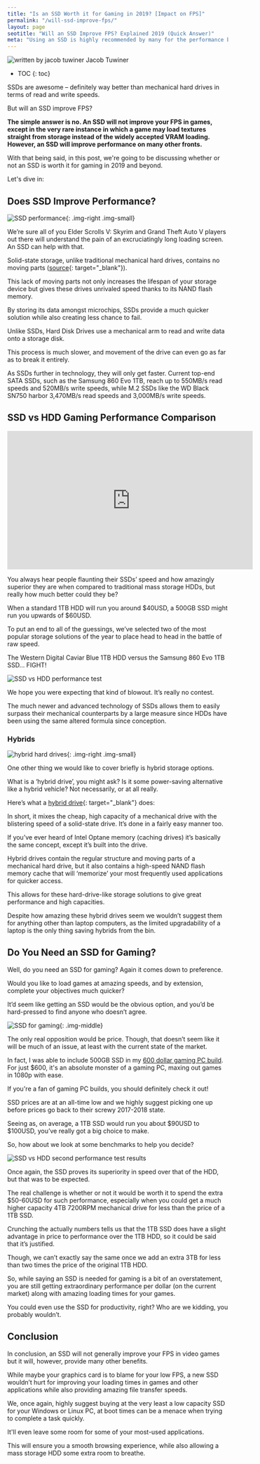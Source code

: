 ```yaml
---
title: "Is an SSD Worth it for Gaming in 2019? [Impact on FPS]" 
permalink: "/will-ssd-improve-fps/"
layout: page
seotitle: "Will an SSD Improve FPS? Explained 2019 (Quick Answer)" 
meta: "Using an SSD is highly recommended by many for the performance boosts, but will an SSD improve FPS when gaming?"
---
```


<div class="author-line">
	<img class="author-image" alt="written by jacob tuwiner" src="/img/profile/close.jpg" />
	<span>Jacob Tuwiner</span>
</div>

* TOC
{: toc}

SSDs are awesome – definitely way better than mechanical hard drives in terms of read and write speeds.

But will an SSD improve FPS? 

**The simple answer is no. An SSD will not improve your FPS in games, except in the very rare instance in which a game may load textures straight from storage instead of the widely accepted VRAM loading. However, an SSD will improve performance on many other fronts.** 

With that being said, in this post, we're going to be discussing whether or not an SSD is worth it for gaming in 2019 and beyond. 

Let's dive in: 

## Does SSD Improve Performance?
![SSD performance](/img/ssd-improve-fps/performance.png){: .img-right .img-small}

We’re sure all of you Elder Scrolls V: Skyrim and Grand Theft Auto V players out there will understand the pain of an excruciatingly long loading screen. An SSD can help with that. 

Solid-state storage, unlike traditional mechanical hard drives, contains no moving parts ([source](https://www.makeuseof.com/tag/solidstate-drives-work-makeuseof-explains/){: target="_blank"}). 

This lack of moving parts not only increases the lifespan of your storage device but gives these drives unrivaled speed thanks to its NAND flash memory.

By storing its data amongst microchips, SSDs provide a much quicker solution while also creating less chance to fail. 

Unlike SSDs, Hard Disk Drives use a mechanical arm to read and write data onto a storage disk. 

This process is much slower, and movement of the drive can even go as far as to break it entirely.

As SSDs further in technology, they will only get faster. Current top-end SATA SSDs, such as the Samsung 860 Evo 1TB, reach up to 550MB/s read speeds and 520MB/s write speeds, while M.2 SSDs like the WD Black SN750 harbor 3,470MB/s read speeds and 3,000MB/s write speeds.

## SSD vs HDD Gaming Performance Comparison

<div class="vid-container">
<iframe width="560" height="315" src="https://www.youtube.com/embed/hUGt0M6YhsU" frameborder="0" allow="accelerometer; autoplay; encrypted-media; gyroscope; picture-in-picture" allowfullscreen></iframe>
</div>

You always hear people flaunting their SSDs’ speed and how amazingly superior they are when compared to traditional mass storage HDDs, but really how much better could they be? 

When a standard 1TB HDD will run you around $40USD, a 500GB SSD might run you upwards of $60USD.

To put an end to all of the guessings, we’ve selected two of the most popular storage solutions of the year to place head to head in the battle of raw speed.

The Western Digital Caviar Blue 1TB HDD versus the Samsung 860 Evo 1TB SSD… FIGHT!

![SSD vs HDD performance test](/img/ssd-improve-fps/test-1.png)

We hope you were expecting that kind of blowout. It’s really no contest.

The much newer and advanced technology of SSDs allows them to easily surpass their mechanical counterparts by a large measure since HDDs have been using the same altered formula since conception.

### Hybrids
![hybrid hard drives](/img/ssd-improve-fps/hybrids.jpg){: .img-right .img-small}

One other thing we would like to cover briefly is hybrid storage options.

What is a ‘hybrid drive’, you might ask? Is it some power-saving alternative like a hybrid vehicle? Not necessarily, or at all really. 

Here’s what a [hybrid drive](https://en.wikipedia.org/wiki/Hybrid_drive){: target="_blank"} does:

In short, it mixes the cheap, high capacity of a mechanical drive with the blistering speed of a solid-state drive. It’s done in a fairly easy manner too. 

If you’ve ever heard of Intel Optane memory (caching drives) it’s basically the same concept, except it’s built into the drive.

Hybrid drives contain the regular structure and moving parts of a mechanical hard drive, but it also contains a high-speed NAND flash memory cache that will ‘memorize’ your most frequently used applications for quicker access.

This allows for these hard-drive-like storage solutions to give great performance and high capacities.

Despite how amazing these hybrid drives seem we wouldn’t suggest them for anything other than laptop computers, as the limited upgradability of a laptop is the only thing saving hybrids from the bin.

## Do You Need an SSD for Gaming? 

Well, do you need an SSD for gaming? Again it comes down to preference.

Would you like to load games at amazing speeds, and by extension, complete your objectives much quicker? 

It’d seem like getting an SSD would be the obvious option, and you’d be hard-pressed to find anyone who doesn’t agree.

![SSD for gaming](/img/ssd-improve-fps/ssd.jpg){: .img-middle}

The only real opposition would be price. Though, that doesn’t seem like it will be much of an issue, at least with the current state of the market. 

In fact, I was able to include 500GB SSD in my [600 dollar gaming PC build](/budget-pcs/600/). For just $600, it's an absolute monster of a gaming PC, maxing out games in 1080p with ease. 

If you're a fan of gaming PC builds, you should definitely check it out! 

SSD prices are at an all-time low and we highly suggest picking one up before prices go back to their screwy 2017-2018 state.

Seeing as, on average, a 1TB SSD would run you about $90USD to $100USD, you’ve really got a big choice to make. 

So, how about we look at some benchmarks to help you decide?

![SSD vs HDD second performance test results](/img/ssd-improve-fps/test-2.png)

Once again, the SSD proves its superiority in speed over that of the HDD, but that was to be expected.

The real challenge is whether or not it would be worth it to spend the extra $50-60USD for such performance, especially when you could get a much higher capacity 4TB 7200RPM mechanical drive for less than the price of a 1TB SSD.

Crunching the actually numbers tells us that the 1TB SSD does have a slight advantage in price to performance over the 1TB HDD, so it could be said that it’s justified. 

Though, we can’t exactly say the same once we add an extra 3TB for less than two times the price of the original 1TB HDD.

So, while saying an SSD is needed for gaming is a bit of an overstatement, you are still getting extraordinary performance per dollar (on the current market) along with amazing loading times for your games. 

You could even use the SSD for productivity, right? Who are we kidding, you probably wouldn’t.

## Conclusion 

In conclusion, an SSD will not generally improve your FPS in video games but it will, however, provide many other benefits.

While maybe your graphics card is to blame for your low FPS, a new SSD wouldn’t hurt for improving your loading times in games and other applications while also providing amazing file transfer speeds.

We, once again, highly suggest buying at the very least a low capacity SSD for your Windows or Linux PC, at boot times can be a menace when trying to complete a task quickly. 

It'll even leave some room for some of your most-used applications. 

This will ensure you a smooth browsing experience, while also allowing a mass storage HDD some extra room to breathe.